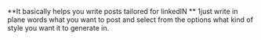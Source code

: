 **It basically helps you write posts tailored for linkedIN **
1just write in plane words what you want to post and select from the options what kind of style you want it to generate in.
